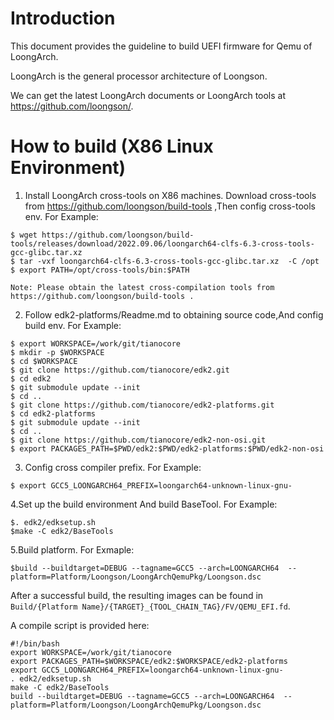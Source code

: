 # Introduction

  This document provides the guideline to build UEFI firmware for Qemu of LoongArch.

  LoongArch is the general processor architecture of Loongson.

  We can get the latest LoongArch documents or LoongArch tools at https://github.com/loongson/.

# How to build (X86 Linux Environment)

  1. Install LoongArch cross-tools on X86 machines.
    Download cross-tools from https://github.com/loongson/build-tools ,Then config cross-tools env.
    For Example:

    $ wget https://github.com/loongson/build-tools/releases/download/2022.09.06/loongarch64-clfs-6.3-cross-tools-gcc-glibc.tar.xz
    $ tar -vxf loongarch64-clfs-6.3-cross-tools-gcc-glibc.tar.xz  -C /opt
    $ export PATH=/opt/cross-tools/bin:$PATH

    Note: Please obtain the latest cross-compilation tools from https://github.com/loongson/build-tools .

  2. Follow edk2-platforms/Readme.md to obtaining source code,And config build env.
    For Example:

    $ export WORKSPACE=/work/git/tianocore
    $ mkdir -p $WORKSPACE
    $ cd $WORKSPACE
    $ git clone https://github.com/tianocore/edk2.git
    $ cd edk2
    $ git submodule update --init
    $ cd ..
    $ git clone https://github.com/tianocore/edk2-platforms.git
    $ cd edk2-platforms
    $ git submodule update --init
    $ cd ..
    $ git clone https://github.com/tianocore/edk2-non-osi.git
    $ export PACKAGES_PATH=$PWD/edk2:$PWD/edk2-platforms:$PWD/edk2-non-osi

  3. Config  cross compiler prefix.
    For Example:

    $ export GCC5_LOONGARCH64_PREFIX=loongarch64-unknown-linux-gnu-

  4.Set up the build environment And  build BaseTool.
    For Example:

    $. edk2/edksetup.sh
    $make -C edk2/BaseTools

  5.Build  platform.
    For Exmaple:

    $build --buildtarget=DEBUG --tagname=GCC5 --arch=LOONGARCH64  --platform=Platform/Loongson/LoongArchQemuPkg/Loongson.dsc

  After a successful build, the resulting images can be found in `Build/{Platform Name}/{TARGET}_{TOOL_CHAIN_TAG}/FV/QEMU_EFI.fd`.

  A compile script is provided here:

    #!/bin/bash
    export WORKSPACE=/work/git/tianocore
    export PACKAGES_PATH=$WORKSPACE/edk2:$WORKSPACE/edk2-platforms
    export GCC5_LOONGARCH64_PREFIX=loongarch64-unknown-linux-gnu-
    . edk2/edksetup.sh
    make -C edk2/BaseTools
    build --buildtarget=DEBUG --tagname=GCC5 --arch=LOONGARCH64  --platform=Platform/Loongson/LoongArchQemuPkg/Loongson.dsc
